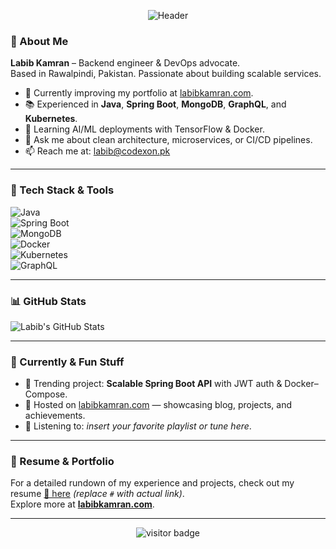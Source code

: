 <p align="center">
  <img src="https://capsule-render.vercel.app/api?type=waving&height=120&section=header&text=Hey+There!+I'm+Labib+Kamran&fontSize=60&color=gradient" alt="Header">
</p>

### 👋 About Me  
**Labib Kamran** – Backend engineer & DevOps advocate.  
Based in Rawalpindi, Pakistan. Passionate about building scalable services.

- 🔭 Currently improving my portfolio at [labibkamran.com](https://www.labibkamran.com).  
- 📚 Experienced in **Java**, **Spring Boot**, **MongoDB**, **GraphQL**, and **Kubernetes**.  
- 🌱 Learning AI/ML deployments with TensorFlow & Docker.  
- 💬 Ask me about clean architecture, microservices, or CI/CD pipelines.  
- 📫 Reach me at: [labib@codexon.pk](mailto:labib@codexon.pk)

---

### 🚀 Tech Stack & Tools  

![Java](https://img.shields.io/badge/Java-ED8B00?style=for-the-badge&logo=java&logoColor=white)  
![Spring Boot](https://img.shields.io/badge/SpringBoot-6DB33F?style=for-the-badge&logo=springboot&logoColor=white)  
![MongoDB](https://img.shields.io/badge/MongoDB-4EA94B?style=for-the-badge&logo=mongodb&logoColor=white)  
![Docker](https://img.shields.io/badge/Docker-2496ED?style=for-the-badge&logo=docker&logoColor=white)  
![Kubernetes](https://img.shields.io/badge/Kubernetes-326CE5?style=for-the-badge&logo=kubernetes&logoColor=white)  
![GraphQL](https://img.shields.io/badge/GraphQL-E10098?style=for-the-badge&logo=graphql&logoColor=white)  

---

### 📊 GitHub Stats

![Labib's GitHub Stats](https://github-readme-stats.vercel.app/api?username=labibkamran&count_private=true&show_icons=true&theme=radical)

---

### 🧠 Currently & Fun Stuff  

- 🎯 Trending project: **Scalable Spring Boot API** with JWT auth & Docker–Compose.  
- 🧩 Hosted on [labibkamran.com](https://www.labibkamran.com) — showcasing blog, projects, and achievements.  
- 🎵 Listening to: *insert your favorite playlist or tune here*.  

---

### 💼 Resume & Portfolio  

For a detailed rundown of my experience and projects, check out my resume [📄 here](#) *(replace `#` with actual link)*.  
Explore more at **[labibkamran.com](https://www.labibkamran.com)**.

---

<p align="center">
  <img src="https://visitor-badge.laobi.icu/badge?page_id=labibkamran.labibkamran" alt="visitor badge">
</p>
